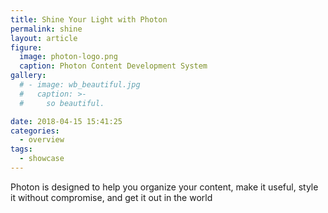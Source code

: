 ```yaml
---
title: Shine Your Light with Photon
permalink: shine
layout: article
figure:
  image: photon-logo.png
  caption: Photon Content Development System
gallery:
  # - image: wb_beautiful.jpg
  #   caption: >-
  #     so beautiful.

date: 2018-04-15 15:41:25
categories:
  - overview
tags:
  - showcase
---
```


Photon is designed to help you organize your content, make it useful, style it without compromise, and get it out in the world

<!-- more -->
